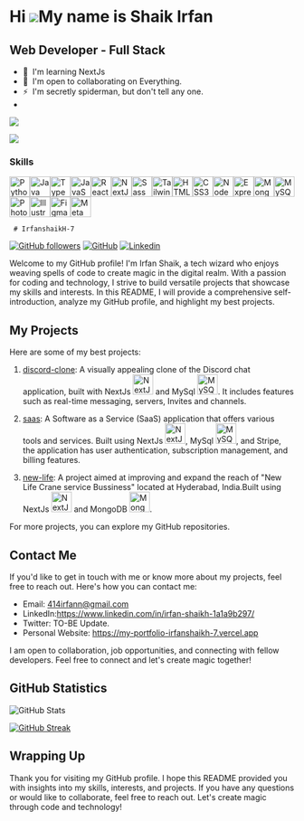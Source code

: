 Hi ![](https://user-images.githubusercontent.com/18350557/176309783-0785949b-9127-417c-8b55-ab5a4333674e.gif)My name is Shaik Irfan
===================================================================================================================================

Web Developer - Full Stack
--------------------------

*   🧠  I'm learning NextJs
*   🤝  I'm open to collaborating on Everything.
*   ⚡  I'm secretly spiderman, but don't tell any one.
*   <a href="https://www.github.com/IrfanshaikH-7" target="_blank" rel="noreferrer">
 ![](https://komarev.com/ghpvc/?username=IrfanshaikH-7)
 
<img src="https://img.shields.io/github/followers/IrfanshaikH-7?logo=github&style=for-the-badge&color=0891b2&labelColor=1c1917" />
 </a>

 
### Skills 
<p align="left">
<a href="https://www.python.org/" target="_blank" rel="noreferrer"><img src="https://raw.githubusercontent.com/danielcranney/readme-generator/main/public/icons/skills/python-colored.svg" width="36" height="36" alt="Python" /></a><a href="https://www.oracle.com/java/" target="_blank" rel="noreferrer"><img src="https://raw.githubusercontent.com/danielcranney/readme-generator/main/public/icons/skills/java-colored.svg" width="36" height="36" alt="Java" /></a><a href="https://www.typescriptlang.org/" target="_blank" rel="noreferrer"><img src="https://raw.githubusercontent.com/danielcranney/readme-generator/main/public/icons/skills/typescript-colored.svg" width="36" height="36" alt="TypeScript" /></a><a href="https://developer.mozilla.org/en-US/docs/Web/JavaScript" target="_blank" rel="noreferrer"><img src="https://raw.githubusercontent.com/danielcranney/readme-generator/main/public/icons/skills/javascript-colored.svg" width="36" height="36" alt="JavaScript" /></a><a href="https://reactjs.org/" target="_blank" rel="noreferrer"><img src="https://raw.githubusercontent.com/danielcranney/readme-generator/main/public/icons/skills/react-colored.svg" width="36" height="36" alt="React" /></a><a href="https://nextjs.org/docs" target="_blank" rel="noreferrer"><img src="https://raw.githubusercontent.com/danielcranney/readme-generator/main/public/icons/skills/nextjs-colored.svg" width="36" height="36" alt="NextJs" /></a><a href="https://sass-lang.com/" target="_blank" rel="noreferrer"><img src="https://raw.githubusercontent.com/danielcranney/readme-generator/main/public/icons/skills/sass-colored.svg" width="36" height="36" alt="Sass" /></a><a href="https://tailwindcss.com/" target="_blank" rel="noreferrer"><img src="https://raw.githubusercontent.com/danielcranney/readme-generator/main/public/icons/skills/tailwindcss-colored.svg" width="36" height="36" alt="TailwindCSS" /></a><a href="https://developer.mozilla.org/en-US/docs/Glossary/HTML5" target="_blank" rel="noreferrer"><img src="https://raw.githubusercontent.com/danielcranney/readme-generator/main/public/icons/skills/html5-colored.svg" width="36" height="36" alt="HTML5" /></a><a href="https://www.w3.org/TR/CSS/#css" target="_blank" rel="noreferrer"><img src="https://raw.githubusercontent.com/danielcranney/readme-generator/main/public/icons/skills/css3-colored.svg" width="36" height="36" alt="CSS3" /></a><a href="https://nodejs.org/en/" target="_blank" rel="noreferrer"><img src="https://raw.githubusercontent.com/danielcranney/readme-generator/main/public/icons/skills/nodejs-colored.svg" width="36" height="36" alt="NodeJS" /></a><a href="https://expressjs.com/" target="_blank" rel="noreferrer"><img src="https://raw.githubusercontent.com/danielcranney/readme-generator/main/public/icons/skills/express-colored.svg" width="36" height="36" alt="Express" /></a><a href="https://www.mongodb.com/" target="_blank" rel="noreferrer"><img src="https://raw.githubusercontent.com/danielcranney/readme-generator/main/public/icons/skills/mongodb-colored.svg" width="36" height="36" alt="MongoDB" /></a><a href="https://www.mysql.com/" target="_blank" rel="noreferrer"><img src="https://raw.githubusercontent.com/danielcranney/readme-generator/main/public/icons/skills/mysql-colored.svg" width="36" height="36" alt="MySQL" /></a><a href="https://www.adobe.com/uk/products/photoshop.html" target="_blank" rel="noreferrer"><img src="https://raw.githubusercontent.com/danielcranney/readme-generator/main/public/icons/skills/photoshop-colored.svg" width="36" height="36" alt="Photoshop" /></a><a href="https://www.adobe.com/uk/products/illustrator.html" target="_blank" rel="noreferrer"><img src="https://raw.githubusercontent.com/danielcranney/readme-generator/main/public/icons/skills/illustrator-colored.svg" width="36" height="36" alt="Illustrator" /></a><a href="https://www.figma.com/" target="_blank" rel="noreferrer"><img src="https://raw.githubusercontent.com/danielcranney/readme-generator/main/public/icons/skills/figma-colored.svg" width="36" height="36" alt="Figma" /></a><a href="https://metamask.io/" target="_blank" rel="noreferrer"><img src="https://raw.githubusercontent.com/danielcranney/readme-generator/main/public/icons/skills/metamask-colored.svg" width="36" height="36" alt="MetaMask" /></a></p>

     # IrfanshaikH-7

[![GitHub followers](https://img.shields.io/github/followers/IrfanshaikH-7?style=social)](https://github.com/IrfanshaikH-7)
[![GitHub](https://img.shields.io/github/followers/IrfanshaikH-7?label=Follow&style=social)](https://github.com/IrfanshaikH-7)
[![Linkedin](https://img.shields.io/badge/-Irfan%20Shaik-blue?style=flat-square&logo=Linkedin&logoColor=white&link=https://www.linkedin.com/in/irfan-shaik-kh-230bba206/)](https://www.linkedin.com/in/irfan-shaik-kh-230bba206/)

Welcome to my GitHub profile! I'm Irfan Shaik, a tech wizard who enjoys weaving spells of code to create magic in the digital realm. With a passion for coding and technology, I strive to build versatile projects that showcase my skills and interests. In this README, I will provide a comprehensive self-introduction, analyze my GitHub profile, and highlight my best projects.

## My Projects

Here are some of my best projects:

1. [discord-clone](https://github.com/IrfanshaikH-7/discord-clone): A visually appealing clone of the Discord chat application, built with NextJs <img src="https://raw.githubusercontent.com/danielcranney/readme-generator/main/public/icons/skills/nextjs-colored.svg" width="36" height="36" alt="NextJs" /> and MySql <img src="https://raw.githubusercontent.com/danielcranney/readme-generator/main/public/icons/skills/mysql-colored.svg" width="36" height="36" alt="MySQL" />. It includes features such as real-time messaging, servers, Invites and channels.

2. [saas](https://github.com/IrfanshaikH-7/saas): A Software as a Service (SaaS) application that offers various tools and services. Built using NextJs <img src="https://raw.githubusercontent.com/danielcranney/readme-generator/main/public/icons/skills/nextjs-colored.svg" width="36" height="36" alt="NextJs" />, MySql <img src="https://raw.githubusercontent.com/danielcranney/readme-generator/main/public/icons/skills/mysql-colored.svg" width="36" height="36" alt="MySQL" />, and Stripe, the application has user authentication, subscription management, and billing features.

3. [new-life](https://github.com/IrfanshaikH-7/new-life): A project aimed at improving and expand the reach of "New Life Crane service Bussiness" located at Hyderabad, India.Built using NextJs <img src="https://raw.githubusercontent.com/danielcranney/readme-generator/main/public/icons/skills/nextjs-colored.svg" width="36" height="36" alt="NextJs" /> and MongoDB <img src="https://raw.githubusercontent.com/danielcranney/readme-generator/main/public/icons/skills/mongodb-colored.svg" width="36" height="36" alt="MongoDB" />.

For more projects, you can explore my GitHub repositories.

## Contact Me

If you'd like to get in touch with me or know more about my projects, feel free to reach out. Here's how you can contact me:

- Email: 414irfann@gmail.com
- LinkedIn:https://www.linkedin.com/in/irfan-shaikh-1a1a9b297/
- Twitter: TO-BE Update.
- Personal Website: https://my-portfolio-irfanshaikh-7.vercel.app

I am open to collaboration, job opportunities, and connecting with fellow developers. Feel free to connect and let's create magic together!

## GitHub Statistics
![GitHub Stats](https://github-readme-stats.vercel.app/api?username=IrfanshaikH-7)

[![GitHub Streak](https://streak-stats.demolab.com/?user=IrfanshaikH-7)](https://git.io/streak-stats)

## Wrapping Up

Thank you for visiting my GitHub profile. I hope this README provided you with insights into my skills, interests, and projects. If you have any questions or would like to collaborate, feel free to reach out. Let's create magic through code and technology!
